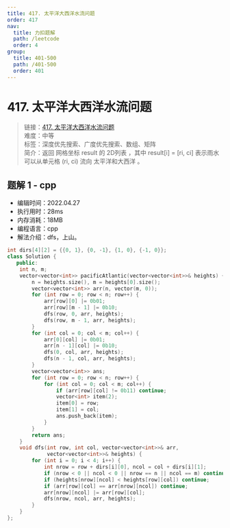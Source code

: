 ```yaml
---
title: 417. 太平洋大西洋水流问题
order: 417
nav:
  title: 力扣题解
  path: /leetcode
  order: 4
group:
  title: 401-500
  path: /401-500
  order: 401
---
```


# 417. 太平洋大西洋水流问题
    
> 链接：[417. 太平洋大西洋水流问题](https://leetcode-cn.com/problems/pacific-atlantic-water-flow/)  
> 难度：中等  
> 标签：深度优先搜索、广度优先搜索、数组、矩阵  
> 简介：返回 网格坐标 result 的 2D列表 ，其中 result[i] = [ri, ci] 表示雨水可以从单元格 (ri, ci) 流向 太平洋和大西洋 。
      
## 题解 1 - cpp
- 编辑时间：2022.04.27
- 执行用时：28ms
- 内存消耗：18MB
- 编程语言：cpp
- 解法介绍：dfs，上山。
```cpp
int dirs[4][2] = {{0, 1}, {0, -1}, {1, 0}, {-1, 0}};
class Solution {
   public:
    int n, m;
    vector<vector<int>> pacificAtlantic(vector<vector<int>>& heights) {
        n = heights.size(), m = heights[0].size();
        vector<vector<int>> arr(n, vector(m, 0));
        for (int row = 0; row < n; row++) {
            arr[row][0] |= 0b01;
            arr[row][m - 1] |= 0b10;
            dfs(row, 0, arr, heights);
            dfs(row, m - 1, arr, heights);
        }
        for (int col = 0; col < m; col++) {
            arr[0][col] |= 0b01;
            arr[n - 1][col] |= 0b10;
            dfs(0, col, arr, heights);
            dfs(n - 1, col, arr, heights);
        }
        vector<vector<int>> ans;
        for (int row = 0; row < n; row++) {
            for (int col = 0; col < m; col++) {
                if (arr[row][col] != 0b11) continue;
                vector<int> item(2);
                item[0] = row;
                item[1] = col;
                ans.push_back(item);
            }
        }
        return ans;
    }
    void dfs(int row, int col, vector<vector<int>>& arr,
             vector<vector<int>>& heights) {
        for (int i = 0; i < 4; i++) {
            int nrow = row + dirs[i][0], ncol = col + dirs[i][1];
            if (nrow < 0 || ncol < 0 || nrow == n || ncol == m) continue;
            if (heights[nrow][ncol] < heights[row][col]) continue;
            if (arr[row][col] == arr[nrow][ncol]) continue;
            arr[nrow][ncol] |= arr[row][col];
            dfs(nrow, ncol, arr, heights);
        }
    }
};
```

      